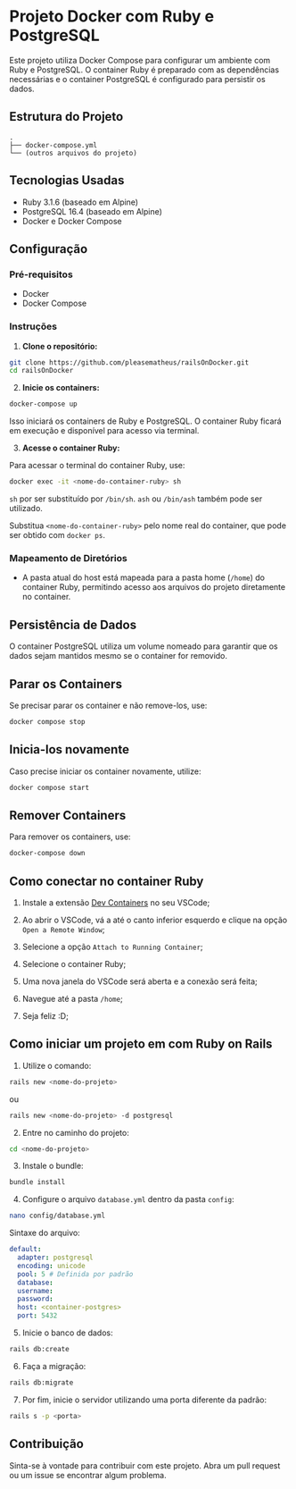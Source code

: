 # Projeto Docker com Ruby e PostgreSQL

Este projeto utiliza Docker Compose para configurar um ambiente com Ruby e PostgreSQL. O container Ruby é preparado com as dependências necessárias e o container PostgreSQL é configurado para persistir os dados.

## Estrutura do Projeto

```
.
├── docker-compose.yml
└── (outros arquivos do projeto)
```

## Tecnologias Usadas

- Ruby 3.1.6 (baseado em Alpine)
- PostgreSQL 16.4 (baseado em Alpine)
- Docker e Docker Compose

## Configuração

### Pré-requisitos

- Docker
- Docker Compose

### Instruções

1. **Clone o repositório:**

```bash
git clone https://github.com/pleasematheus/railsOnDocker.git
cd railsOnDocker
```

2. **Inicie os containers:**

```bash
docker-compose up
```

Isso iniciará os containers de Ruby e PostgreSQL. O container Ruby ficará em execução e disponível para acesso via terminal.

3. **Acesse o container Ruby:**

Para acessar o terminal do container Ruby, use:

```bash
docker exec -it <nome-do-container-ruby> sh
```

`sh` por ser substituído por `/bin/sh`.
`ash` ou `/bin/ash` também pode ser utilizado.

Substitua `<nome-do-container-ruby>` pelo nome real do container, que pode ser obtido com `docker ps`.

### Mapeamento de Diretórios

- A pasta atual do host está mapeada para a pasta home (`/home`) do container Ruby, permitindo acesso aos arquivos do projeto diretamente no container.

## Persistência de Dados

O container PostgreSQL utiliza um volume nomeado para garantir que os dados sejam mantidos mesmo se o container for removido.

## Parar os Containers

Se precisar parar os container e não remove-los, use:

```bash
docker compose stop
```

## Inicia-los novamente

Caso precise iniciar os container novamente, utilize:

```bash
docker compose start
```

## Remover Containers

Para remover os containers, use:

```bash
docker-compose down
```

## Como conectar no container Ruby

1. Instale a extensão [Dev Containers](https://marketplace.visualstudio.com/items?itemName=ms-vscode-remote.remote-containers) no seu VSCode;

2. Ao abrir o VSCode, vá a até o canto inferior esquerdo e clique na opção `Open a Remote Window`;

3. Selecione a opção `Attach to Running Container`;

4. Selecione o container Ruby;

5. Uma nova janela do VSCode será aberta e a conexão será feita;

6. Navegue até a pasta `/home`;

7. Seja feliz :D;

## Como iniciar um projeto em com Ruby on Rails

1. Utilize o comando:
```bash
rails new <nome-do-projeto>
```
ou

```bash
rails new <nome-do-projeto> -d postgresql
```

2. Entre no caminho do projeto:
```bash
cd <nome-do-projeto>
```

3. Instale o bundle:
```bash
bundle install
```

4. Configure o arquivo `database.yml` dentro da pasta `config`:
```bash
nano config/database.yml
```
Sintaxe do arquivo:

```yml
default:
  adapter: postgresql
  encoding: unicode
  pool: 5 # Definida por padrão
  database: 
  username: 
  password: 
  host: <container-postgres>
  port: 5432
```

5. Inicie o banco de dados:
```bash
rails db:create
```

6. Faça a migração:
```bash
rails db:migrate
```

7. Por fim, inicie o servidor utilizando uma porta diferente da padrão:
```bash
rails s -p <porta>
```

## Contribuição

Sinta-se à vontade para contribuir com este projeto. Abra um pull request ou um issue se encontrar algum problema.